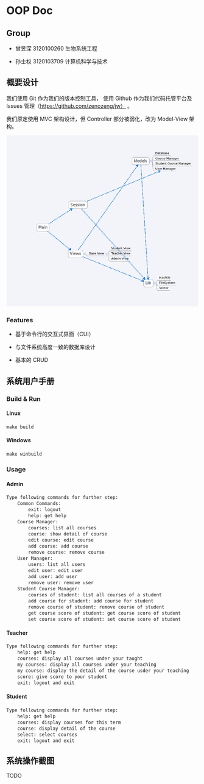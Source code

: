 # OOP Doc

## Group

- 曾昱深 3120100260 生物系统工程

- 孙士权 3120103709 计算机科学与技术

## 概要设计

我们使用 Git 作为我们的版本控制工具，
使用 Github 作为我们代码托管平台及 Issues 管理（https://github.com/zenozeng/jw） 。

我们原定使用 MVC 架构设计，但 Controller 部分被弱化，改为 Model-View 架构。

![项目结构](xmind.png)

### Features

- 基于命令行的交互式界面（CUI）

- 与文件系统高度一致的数据库设计

- 基本的 CRUD

## 系统用户手册

### Build & Run

#### Linux

```
make build
```

#### Windows

```
make winbuild
```

### Usage

#### Admin

```
Type following commands for further step:
	Common Commands:
		exit: logout
		help: get help
	Course Manager:
		courses: list all courses
		course: show detail of course
		edit course: edit course
		add course: add course
		remove course: remove course
	User Manager:
		users: list all users
		edit user: edit user
		add user: add user
		remove user: remove user
	Student Course Manager:
		courses of student: list all courses of a student
		add course for student: add course for student
		remove course of student: remove course of student
		get course score of student: get course score of student
		set course score of student: set course score of student
```

#### Teacher

```
Type following commands for further step:
	help: get help
	courses: display all courses under your taught
	my courses: display all courses under your teaching
	my course: display the detail of the course usder your teaching
	score: give score to your student
	exit: logout and exit
```

#### Student

```
Type following commands for further step:
	help: get help
	courses: display courses for this term
	course: display detail of the course
	select: select courses
	exit: logout and exit
```

## 系统操作截图

TODO
